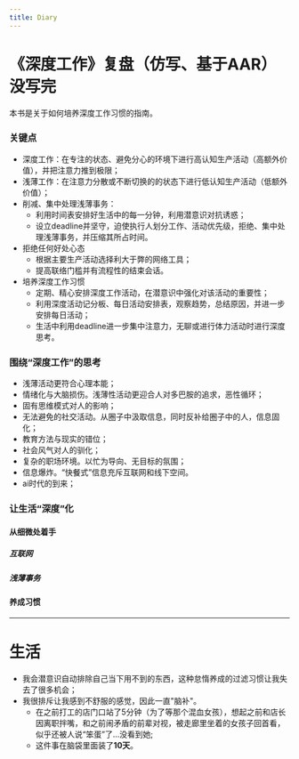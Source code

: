 ```yaml
---
title: Diary
---
```


# 《深度工作》复盘（仿写、基于AAR）没写完

本书是关于如何培养深度工作习惯的指南。

### 关键点
- 深度工作：在专注的状态、避免分心的环境下进行高认知生产活动（高额外价值），并把注意力推到极限；
- 浅薄工作：在注意力分散或不断切换的的状态下进行低认知生产活动（低额外价值）；
- 削减、集中处理浅薄事务：
    - 利用时间表安排好生活中的每一分钟，利用潜意识对抗诱惑；
    - 设立deadline并坚守，迫使执行人划分工作、活动优先级，拒绝、集中处理浅薄事务，并压缩其所占时间。
- 拒绝任何好处心态
    - 根据主要生产活动选择利大于弊的网络工具；
    - 提高联络门槛并有流程性的结束会话。
- 培养深度工作习惯
    - 定期、精心安排深度工作活动，在潜意识中强化对该活动的重要性；
    - 利用深度活动记分板、每日活动安排表，观察趋势，总结原因，并进一步安排每日活动；
    - 生活中利用deadline进一步集中注意力，无聊或进行体力活动时进行深度思考。
<!-- more -->
### 围绕“深度工作”的思考
- 浅薄活动更符合心理本能；
- 情绪化与大脑损伤。浅薄性活动更迎合人对多巴胺的追求，恶性循环；
- 固有思维模式对人的影响；
- 无法避免的社交活动。从圈子中汲取信息，同时反补给圈子中的人，信息固化；
- 教育方法与现实的错位；
- 社会风气对人的驯化；
- 复杂的职场环境。以忙为导向、无目标的氛围；
- 信息爆炸。“快餐式”信息充斥互联网和线下空间。
- ai时代的到来；

### 让生活“深度”化

#### 从细微处着手

##### 互联网

##### 浅薄事务

#### 养成习惯



----------

# 生活

- 我会潜意识自动排除自己当下用不到的东西，这种怠惰养成的过滤习惯让我失去了很多机会；
- 我很排斥让我感到不舒服的感觉，因此一直"脑补"。
    - 在之前打工的店门口站了5分钟（为了等那个混血女孩），想起之前和店长因离职拌嘴，和之前闹矛盾的前辈对视，被走廊里坐着的女孩子回首看，似乎还被人说“笨蛋”了...没看到她;
    - 这件事在脑袋里面装了**10天**。